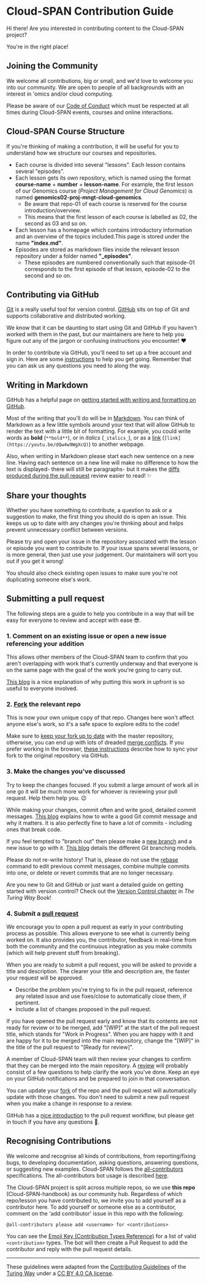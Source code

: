 # Cloud-SPAN Contribution Guide
Hi there! Are you interested in contributing content to the Cloud-SPAN project? 

You're in the right place!

## Joining the Community
We welcome all contributions, big or small, and we'd love to welcome you into our community. 
We are open to people of all backgrounds with an interest in 'omics and/or cloud computing.

Please be aware of our [Code of Conduct]("https://github.com/Cloud-SPAN/CloudSPAN-handbook-bookdown/blob/master/CODE_OF_CONDUCT.md") which must be respected at all times during Cloud-SPAN events, courses and online interactions.

## Cloud-SPAN Course Structure
If you're thinking of making a contribution, it will be useful for you to understand how we structure our courses and repositories.

- Each course is divided into several "lessons". Each lesson contains several "episodes".
- Each lesson gets its own repository, which is named using the format **course-name** + **number** + **lesson-name**. For example, the first lesson of our Genomics course (*Project Management for Cloud Genomics*) is named **genomics02-proj-mngt-cloud-genomics**.
    - Be aware that repo-01 of each course is reserved for the course introduction/overview.
    - This means that the first lesson of each course is labelled as 02, the second as 03 and so on.
- Each lesson has a homepage which contains introductory information and an overview of the topics included.This page is stored under the name **"index.md"**.
- Episodes are stored as markdown files inside the relevant lesson repository under a folder named **"_episodes"**.
    - These episodes are numbered conventionally such that episode-01 corresponds to the first episode of that lesson, episode-02 to the second and so on.

## Contributing via GitHub 

[Git](https://git-scm.com) is a really useful tool for version control. 
[GitHub](https://github.com) sits on top of Git and supports collaborative and distributed working.

We know that it can be daunting to start using Git and GitHub if you haven't worked with them in the past, but our maintainers are here to help you figure out any of the jargon or confusing instructions you encounter! :heart:

In order to contribute via GitHub, you'll need to set up a free account and sign in.
Here are some [instructions](https://help.github.com/articles/signing-up-for-a-new-github-account/) to help you get going.
Remember that you can ask us any questions you need to along the way.

## Writing in Markdown

GitHub has a helpful page on [getting started with writing and formatting on GitHub](https://help.github.com/articles/getting-started-with-writing-and-formatting-on-github).

Most of the writing that you'll do will be in [Markdown](https://daringfireball.net/projects/markdown).
You can think of Markdown as a few little symbols around your text that will allow GitHub to render the text with a little bit of formatting.
For example, you could write words as **bold** (`**bold**`), or in _italics_ (`_italics_`), or as a [link](https://youtu.be/dQw4w9WgXcQ) (`[link](https://youtu.be/dQw4w9WgXcQ)`) to another webpage.

Also, when writing in Markdown please start each new sentence on a new line.
Having each sentence on a new line will make no difference to how the text is displayed- there will still be paragraphs- but it makes the [diffs produced during the pull request](https://help.github.com/en/articles/about-comparing-branches-in-pull-requests) review easier to read! :sparkles:

## Share your thoughts
Whether you have something to contribute, a question to ask or a suggestion to make, the first thing you should do is open an issue. 
This keeps us up to date with any changes you're thinking about and helps prevent unnecessary conflict between versions.

Please try and open your issue in the repository associated with the lesson or episode you want to contribute to. 
If your issue spans several lessons, or is more general, then just use your judgement. 
Our maintainers will sort you out if you get it wrong!

You should also check existing open issues to make sure you're not duplicating someone else's work.

## Submitting a pull request
The following steps are a guide to help you contribute in a way that will be easy for everyone to review and accept with ease :sunglasses:.

### 1. Comment on an existing issue or open a new issue referencing your addition

This allows other members of the Cloud-SPAN team to confirm that you aren't overlapping with work that's currently underway and that everyone is on the same page with the goal of the work you're going to carry out.

[This blog](https://www.igvita.com/2011/12/19/dont-push-your-pull-requests/) is a nice explanation of why putting this work in upfront is so useful to everyone involved.

### 2. [Fork](https://help.github.com/articles/fork-a-repo) the relevant repo

This is now your own unique copy of that repo.
Changes here won't affect anyone else's work, so it's a safe space to explore edits to the code!

Make sure to [keep your fork up to date](https://help.github.com/articles/syncing-a-fork) with the master repository, otherwise, you can end up with lots of dreaded [merge conflicts](https://help.github.com/articles/about-merge-conflicts).
If you prefer working in the browser, [these instructions](https://github.com/KirstieJane/STEMMRoleModels/wiki/Syncing-your-fork-to-the-original-repository-via-the-browser) describe how to sync your fork to the original repository via GitHub.

### 3. Make the changes you've discussed

Try to keep the changes focused.
If you submit a large amount of work all in one go it will be much more work for whoever is reviewing your pull request.
Help them help you. :wink:

While making your changes, commit often and write good, detailed commit messages.
[This blog](https://chris.beams.io/posts/git-commit/) explains how to write a good Git commit message and why it matters.
It is also perfectly fine to have a lot of commits - including ones that break code.

If you feel tempted to "branch out" then please make a [new branch](https://help.github.com/articles/creating-and-deleting-branches-within-your-repository) and a new issue to go with it. [This blog](https://nvie.com/posts/a-successful-git-branching-model/) details the different Git branching models.

Please do not re-write history!
That is, please do not use the [rebase](https://help.github.com/en/articles/about-git-rebase) command to edit previous commit messages, combine multiple commits into one, or delete or revert commits that are no longer necessary.

Are you new to Git and GitHub or just want a detailed guide on getting started with version control? Check out the [Version Control chapter](https://the-turing-way.netlify.com/version_control/version_control.html) in _The Turing Way_ Book!

### 4. Submit a [pull request](https://help.github.com/articles/creating-a-pull-request)

We encourage you to open a pull request as early in your contributing process as possible.
This allows everyone to see what is currently being worked on.
It also provides you, the contributor, feedback in real-time from both the community and the continuous integration as you make commits (which will help prevent stuff from breaking).

When you are ready to submit a pull request, you will be asked to provide a title and description. The clearer your title and description are, the faster your request will be approved.
- Describe the problem you're trying to fix in the pull request, reference any related issue and use fixes/close to automatically close them, if pertinent.
- Include a list of changes proposed in the pull request.

If you have opened the pull request early and know that its contents are not ready for review or to be merged, add "[WIP]" at the start of the pull request title, which stands for "Work in Progress".
When you are happy with it and are happy for it to be merged into the main repository, change the "[WIP]" in the title of the pull request to "[Ready for review]".

A member of Cloud-SPAN team will then review your changes to confirm that they can be merged into the main repository.
A [review](https://help.github.com/articles/about-pull-request-reviews) will probably consist of a few questions to help clarify the work you've done.
Keep an eye on your GitHub notifications and be prepared to join in that conversation.

You can update your [fork](https://help.github.com/articles/fork-a-repo) of the repo and the pull request will automatically update with those changes.
You don't need to submit a new pull request when you make a change in response to a review.

GitHub has a [nice introduction](https://guides.github.com/introduction/flow) to the pull request workflow, but please get in touch if you have any questions :balloon:.

## Recognising Contributions

We welcome and recognise all kinds of contributions, from reporting/fixing bugs, to developing documentation, asking questions, answering questions, or suggesting new examples.
Cloud-SPAN follows the [all-contributors](https://github.com/kentcdodds/all-contributors#emoji-key) specifications.
The all-contributors bot usage is described [here](https://allcontributors.org/docs/en/bot/usage).

The Cloud-SPAN project is split across multiple repos, so we use **this repo** (Cloud-SPAN-handbook) as our community hub.
Regardless of which repo/lesson you have contributed to, we invite you to add yourself as a contributor here.
To add yourself or someone else as a contributor, comment on the 'add contributor' issue in this repo with the following:

```
@all-contributors please add <username> for <contributions>
```

You can see the [Emoji Key (Contribution Types Reference)](https://allcontributors.org/docs/en/emoji-key) for a list of valid `<contribution>` types.
The bot will then create a Pull Request to add the contributor and reply with the pull request details.

---

These guidelines were adapted from the [Contributing Guidelines](https://raw.githubusercontent.com/alan-turing-institute/the-turing-way/master/CONTRIBUTING.md) of the [Turing Way](https://github.com/alan-turing-institute/the-turing-way) under a [CC BY 4.0 CA license](https://creativecommons.org/licenses/by/4.0/).
